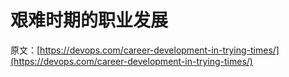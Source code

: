 # 艰难时期的职业发展

原文：[https://devops.com/career-development-in-trying-times/](https://devops.com/career-development-in-trying-times/)